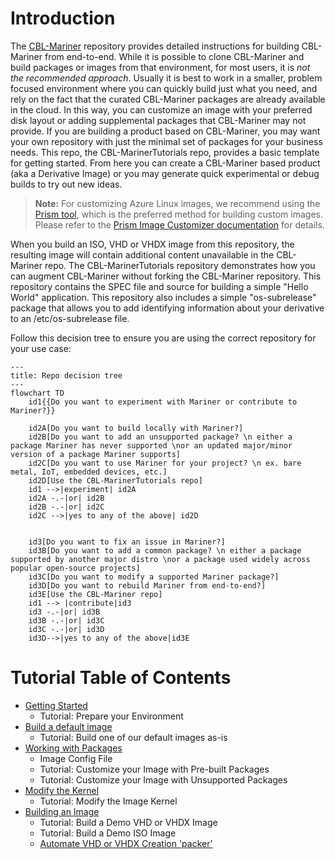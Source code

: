 
# Introduction

The [CBL-Mariner](https://github.com/microsoft/CBL-Mariner) repository provides detailed instructions for building CBL-Mariner from end-to-end.  While it is possible to clone CBL-Mariner and build packages or images from that environment, for most users, it is _not the recommended approach_.  Usually it is best to work in a smaller, problem focused environment where you can quickly build just what you need, and rely on the fact that the curated CBL-Mariner packages are already available in the cloud. In this way, you can customize an image with your preferred disk layout or adding supplemental packages that CBL-Mariner may not provide.  If you are building a product based on CBL-Mariner, you may want your own repository with just the minimal set of packages for your business needs.  This repo, the CBL-MarinerTutorials repo, provides a basic template for getting started.  From here you can create a CBL-Mariner based product (aka a Derivative Image) or you may generate quick experimental or debug builds to try out new ideas.

> **Note:** For customizing Azure Linux images, we recommend using the [Prism tool](https://github.com/microsoft/azure-linux-image-tools), which is the preferred method for building custom images. Please refer to the [Prism Image Customizer documentation](https://microsoft.github.io/azure-linux-image-tools/imagecustomizer/README.html) for details.

When you build an ISO, VHD or VHDX image from this repository,  the resulting image will contain additional content unavailable in the CBL-Mariner repo.  The CBL-MarinerTutorials repository demonstrates how you can augment CBL-Mariner without forking the CBL-Mariner repository.  This repository contains the SPEC file and source for building a simple "Hello World" application.  This repository also includes a simple "os-subrelease" package that allows you to add identifying information about your derivative to an /etc/os-subrelease file.

Follow this decision tree to ensure you are using the correct repository for your use case:

```mermaid
---
title: Repo decision tree
---
flowchart TD
    id1{{Do you want to experiment with Mariner or contribute to Mariner?}}

    id2A[Do you want to build locally with Mariner?]
    id2B[Do you want to add an unsupported package? \n either a package Mariner has never supported \nor an updated major/minor version of a package Mariner supports]
    id2C[Do you want to use Mariner for your project? \n ex. bare metal, IoT, embedded devices, etc.]
    id2D[Use the CBL-MarinerTutorials repo]
    id1 -->|experiment| id2A
    id2A -.-|or| id2B
    id2B -.-|or| id2C
    id2C -->|yes to any of the above| id2D
    

    id3[Do you want to fix an issue in Mariner?]
    id3B[Do you want to add a common package? \n either a package supported by another major distro \nor a package used widely across popular open-source projects]
    id3C[Do you want to modify a supported Mariner package?]
    id3D[Do you want to rebuild Mariner from end-to-end?]
    id3E[Use the CBL-Mariner repo]
    id1 --> |contribute|id3
    id3 -.-|or| id3B
    id3B -.-|or| id3C
    id3C -.-|or| id3D
    id3D-->|yes to any of the above|id3E

```

# Tutorial Table of Contents

- [Getting Started](docs/getting_started/prepare_environment.md)
  - Tutorial: Prepare your Environment
- [Build a default image](docs/getting_started/default_images.md)
  - Tutorial: Build one of our default images as-is
- [Working with Packages](docs/packages/working_with_packages.md)
  - Image Config File
  - Tutorial: Customize your Image with Pre-built Packages
  - Tutorial: Customize your Image with Unsupported Packages
- [Modify the Kernel](docs/kernel/modify_kernel.md)
  - Tutorial: Modify the Image Kernel
- [Building an Image](docs/building/building.md)
  - Tutorial: Build a Demo VHD or VHDX Image
  - Tutorial: Build a Demo ISO Image
  - [Automate VHD or VHDX Creation 'packer'](imaging-from-packer/Readme.md)